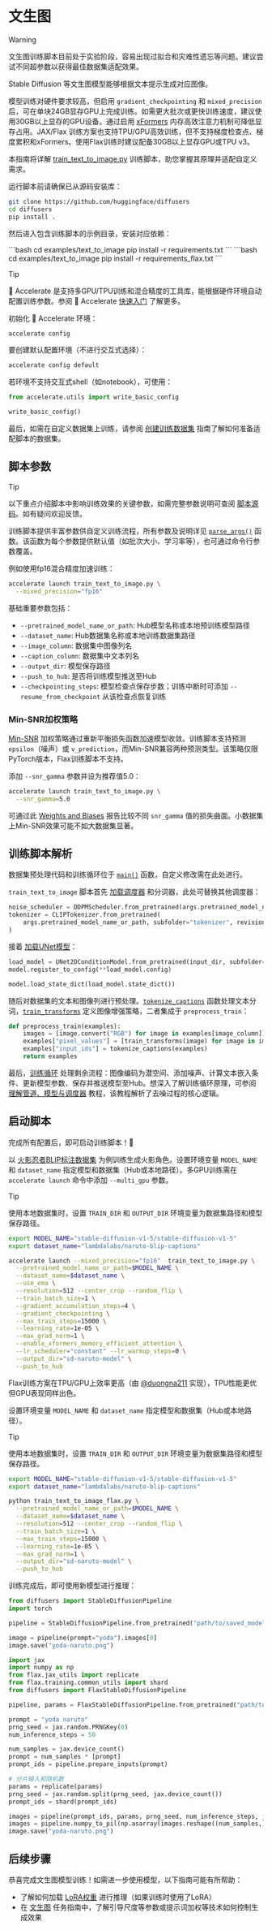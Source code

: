 <!--Copyright 2025 The HuggingFace Team. All rights reserved.

Licensed under the Apache License, Version 2.0 (the "License"); you may not use this file except in compliance with
the License. You may obtain a copy of the License at

http://www.apache.org/licenses/LICENSE-2.0

Unless required by applicable law or agreed to in writing, software distributed under the License is distributed on
an "AS IS" BASIS, WITHOUT WARRANTIES OR CONDITIONS OF ANY KIND, either express or implied. See the License for the
specific language governing permissions and limitations under the License.
-->

# 文生图

> [!WARNING]
> 文生图训练脚本目前处于实验阶段，容易出现过拟合和灾难性遗忘等问题。建议尝试不同超参数以获得最佳数据集适配效果。

Stable Diffusion 等文生图模型能够根据文本提示生成对应图像。

模型训练对硬件要求较高，但启用 `gradient_checkpointing` 和 `mixed_precision` 后，可在单块24GB显存GPU上完成训练。如需更大批次或更快训练速度，建议使用30GB以上显存的GPU设备。通过启用 [xFormers](../optimization/xformers) 内存高效注意力机制可降低显存占用。JAX/Flax 训练方案也支持TPU/GPU高效训练，但不支持梯度检查点、梯度累积和xFormers。使用Flax训练时建议配备30GB以上显存GPU或TPU v3。

本指南将详解 [train_text_to_image.py](https://github.com/huggingface/diffusers/blob/main/examples/text_to_image/train_text_to_image.py) 训练脚本，助您掌握其原理并适配自定义需求。

运行脚本前请确保已从源码安装库：

```bash
git clone https://github.com/huggingface/diffusers
cd diffusers
pip install .
```

然后进入包含训练脚本的示例目录，安装对应依赖：

<hfoptions id="installation">
<hfoption id="PyTorch">
```bash
cd examples/text_to_image
pip install -r requirements.txt
```
</hfoption>
<hfoption id="Flax">
```bash
cd examples/text_to_image
pip install -r requirements_flax.txt
```
</hfoption>
</hfoptions>

> [!TIP]
> 🤗 Accelerate 是支持多GPU/TPU训练和混合精度的工具库，能根据硬件环境自动配置训练参数。参阅 🤗 Accelerate [快速入门](https://huggingface.co/docs/accelerate/quicktour) 了解更多。

初始化 🤗 Accelerate 环境：

```bash
accelerate config
```

要创建默认配置环境（不进行交互式选择）：

```bash
accelerate config default
```

若环境不支持交互式shell（如notebook），可使用：

```py
from accelerate.utils import write_basic_config

write_basic_config()
```

最后，如需在自定义数据集上训练，请参阅 [创建训练数据集](create_dataset) 指南了解如何准备适配脚本的数据集。

## 脚本参数

> [!TIP]
> 以下重点介绍脚本中影响训练效果的关键参数，如需完整参数说明可查阅 [脚本源码](https://github.com/huggingface/diffusers/blob/main/examples/text_to_image/train_text_to_image.py)。如有疑问欢迎反馈。

训练脚本提供丰富参数供自定义训练流程，所有参数及说明详见 [`parse_args()`](https://github.com/huggingface/diffusers/blob/8959c5b9dec1c94d6ba482c94a58d2215c5fd026/examples/text_to_image/train_text_to_image.py#L193) 函数。该函数为每个参数提供默认值（如批次大小、学习率等），也可通过命令行参数覆盖。

例如使用fp16混合精度加速训练：

```bash
accelerate launch train_text_to_image.py \
  --mixed_precision="fp16"
```

基础重要参数包括：

- `--pretrained_model_name_or_path`: Hub模型名称或本地预训练模型路径
- `--dataset_name`: Hub数据集名称或本地训练数据集路径
- `--image_column`: 数据集中图像列名
- `--caption_column`: 数据集中文本列名
- `--output_dir`: 模型保存路径
- `--push_to_hub`: 是否将训练模型推送至Hub
- `--checkpointing_steps`: 模型检查点保存步数；训练中断时可添加 `--resume_from_checkpoint` 从该检查点恢复训练

### Min-SNR加权策略

[Min-SNR](https://huggingface.co/papers/2303.09556) 加权策略通过重新平衡损失函数加速模型收敛。训练脚本支持预测 `epsilon`（噪声）或 `v_prediction`，而Min-SNR兼容两种预测类型。该策略仅限PyTorch版本，Flax训练脚本不支持。

添加 `--snr_gamma` 参数并设为推荐值5.0：

```bash
accelerate launch train_text_to_image.py \
  --snr_gamma=5.0
```

可通过此 [Weights and Biases](https://wandb.ai/sayakpaul/text2image-finetune-minsnr) 报告比较不同 `snr_gamma` 值的损失曲面。小数据集上Min-SNR效果可能不如大数据集显著。

## 训练脚本解析

数据集预处理代码和训练循环位于 [`main()`](https://github.com/huggingface/diffusers/blob/8959c5b9dec1c94d6ba482c94a58d2215c5fd026/examples/text_to_image/train_text_to_image.py#L490) 函数，自定义修改需在此处进行。

`train_text_to_image` 脚本首先 [加载调度器](https://github.com/huggingface/diffusers/blob/8959c5b9dec1c94d6ba482c94a58d2215c5fd026/examples/text_to_image/train_text_to_image.py#L543) 和分词器，此处可替换其他调度器：

```py
noise_scheduler = DDPMScheduler.from_pretrained(args.pretrained_model_name_or_path, subfolder="scheduler")
tokenizer = CLIPTokenizer.from_pretrained(
    args.pretrained_model_name_or_path, subfolder="tokenizer", revision=args.revision
)
```

接着 [加载UNet模型](https://github.com/huggingface/diffusers/blob/8959c5b9dec1c94d6ba482c94a58d2215c5fd026/examples/text_to_image/train_text_to_image.py#L619)：

```py
load_model = UNet2DConditionModel.from_pretrained(input_dir, subfolder="unet")
model.register_to_config(**load_model.config)

model.load_state_dict(load_model.state_dict())
```

随后对数据集的文本和图像列进行预处理。[`tokenize_captions`](https://github.com/huggingface/diffusers/blob/8959c5b9dec1c94d6ba482c94a58d2215c5fd026/examples/text_to_image/train_text_to_image.py#L724) 函数处理文本分词，[`train_transforms`](https://github.com/huggingface/diffusers/blob/8959c5b9dec1c94d6ba482c94a58d2215c5fd026/examples/text_to_image/train_text_to_image.py#L742) 定义图像增强策略，二者集成于 `preprocess_train`：

```py
def preprocess_train(examples):
    images = [image.convert("RGB") for image in examples[image_column]]
    examples["pixel_values"] = [train_transforms(image) for image in images]
    examples["input_ids"] = tokenize_captions(examples)
    return examples
```

最后，[训练循环](https://github.com/huggingface/diffusers/blob/8959c5b9dec1c94d6ba482c94a58d2215c5fd026/examples/text_to_image/train_text_to_image.py#L878) 处理剩余流程：图像编码为潜空间、添加噪声、计算文本嵌入条件、更新模型参数、保存并推送模型至Hub。想深入了解训练循环原理，可参阅 [理解管道、模型与调度器](../using-diffusers/write_own_pipeline) 教程，该教程解析了去噪过程的核心逻辑。

## 启动脚本

完成所有配置后，即可启动训练脚本！🚀

<hfoptions id="training-inference">
<hfoption id="PyTorch">

以 [火影忍者BLIP标注数据集](https://huggingface.co/datasets/lambdalabs/naruto-blip-captions) 为例训练生成火影角色。设置环境变量 `MODEL_NAME` 和 `dataset_name` 指定模型和数据集（Hub或本地路径）。多GPU训练需在 `accelerate launch` 命令中添加 `--multi_gpu` 参数。

> [!TIP]
> 使用本地数据集时，设置 `TRAIN_DIR` 和 `OUTPUT_DIR` 环境变量为数据集路径和模型保存路径。

```bash
export MODEL_NAME="stable-diffusion-v1-5/stable-diffusion-v1-5"
export dataset_name="lambdalabs/naruto-blip-captions"

accelerate launch --mixed_precision="fp16"  train_text_to_image.py \
  --pretrained_model_name_or_path=$MODEL_NAME \
  --dataset_name=$dataset_name \
  --use_ema \
  --resolution=512 --center_crop --random_flip \
  --train_batch_size=1 \
  --gradient_accumulation_steps=4 \
  --gradient_checkpointing \
  --max_train_steps=15000 \
  --learning_rate=1e-05 \
  --max_grad_norm=1 \
  --enable_xformers_memory_efficient_attention \
  --lr_scheduler="constant" --lr_warmup_steps=0 \
  --output_dir="sd-naruto-model" \
  --push_to_hub
```

</hfoption>
<hfoption id="Flax">

Flax训练方案在TPU/GPU上效率更高（由 [@duongna211](https://github.com/duongna21) 实现），TPU性能更优但GPU表现同样出色。

设置环境变量 `MODEL_NAME` 和 `dataset_name` 指定模型和数据集（Hub或本地路径）。

> [!TIP]
> 使用本地数据集时，设置 `TRAIN_DIR` 和 `OUTPUT_DIR` 环境变量为数据集路径和模型保存路径。

```bash
export MODEL_NAME="stable-diffusion-v1-5/stable-diffusion-v1-5"
export dataset_name="lambdalabs/naruto-blip-captions"

python train_text_to_image_flax.py \
  --pretrained_model_name_or_path=$MODEL_NAME \
  --dataset_name=$dataset_name \
  --resolution=512 --center_crop --random_flip \
  --train_batch_size=1 \
  --max_train_steps=15000 \
  --learning_rate=1e-05 \
  --max_grad_norm=1 \
  --output_dir="sd-naruto-model" \
  --push_to_hub
```

</hfoption>
</hfoptions>

训练完成后，即可使用新模型进行推理：

<hfoptions id="training-inference">
<hfoption id="PyTorch">

```py
from diffusers import StableDiffusionPipeline
import torch

pipeline = StableDiffusionPipeline.from_pretrained("path/to/saved_model", torch_dtype=torch.float16, use_safetensors=True).to("cuda")

image = pipeline(prompt="yoda").images[0]
image.save("yoda-naruto.png")
```

</hfoption>
<hfoption id="Flax">

```py
import jax
import numpy as np
from flax.jax_utils import replicate
from flax.training.common_utils import shard
from diffusers import FlaxStableDiffusionPipeline

pipeline, params = FlaxStableDiffusionPipeline.from_pretrained("path/to/saved_model", dtype=jax.numpy.bfloat16)

prompt = "yoda naruto"
prng_seed = jax.random.PRNGKey(0)
num_inference_steps = 50

num_samples = jax.device_count()
prompt = num_samples * [prompt]
prompt_ids = pipeline.prepare_inputs(prompt)

# 分片输入和随机数
params = replicate(params)
prng_seed = jax.random.split(prng_seed, jax.device_count())
prompt_ids = shard(prompt_ids)

images = pipeline(prompt_ids, params, prng_seed, num_inference_steps, jit=True).images
images = pipeline.numpy_to_pil(np.asarray(images.reshape((num_samples,) + images.shape[-3:])))
image.save("yoda-naruto.png")
```

</hfoption>
</hfoptions>

## 后续步骤

恭喜完成文生图模型训练！如需进一步使用模型，以下指南可能有所帮助：

- 了解如何加载 [LoRA权重](../using-diffusers/loading_adapters#LoRA) 进行推理（如果训练时使用了LoRA）
- 在 [文生图](../using-diffusers/conditional_image_generation) 任务指南中，了解引导尺度等参数或提示词加权等技术如何控制生成效果
